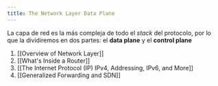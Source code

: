 ```yaml
---
title: The Network Layer Data Plane
---
```


La capa de red es la más compleja de todo el *stack* del protocolo, por lo que la dividiremos en dos partes: el **data plane** y el **control plane**

1. [[Overview of Network Layer]]
2. [[What's Inside a Router]]
3. [[The Internet Protocol (IP) IPv4, Addressing, IPv6, and More]]
4. [[Generalized Forwarding and SDN]]
